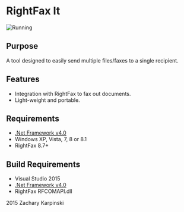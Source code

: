 ﻿RightFax It
========

![Running](http://zacharykarpinski.com/projects/rightfaxit/RightFaxIt.png "RigthFax It SS")

## Purpose
A tool designed to easily send multiple files/faxes to a single recipient.

## Features
 * Integration with RightFax to fax out documents.
 * Light-weight and portable.

## Requirements
 * [.Net Framework v4.0](http://www.microsoft.com/en-us/download/details.aspx?id=17851)
 * Windows XP, Vista, 7, 8 or 8.1
 * RightFax 8.7+

## Build Requirements
* Visual Studio 2015
* [.Net Framework v4.0](http://www.microsoft.com/en-us/download/details.aspx?id=17851)
* RightFax RFCOMAPI.dll

 2015 Zachary Karpinski
